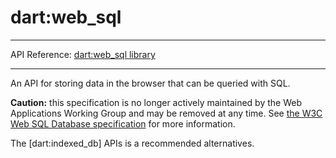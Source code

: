 # dart:web_sql

---

API Reference: [dart:web_sql library](https://api.dartlang.org/apidocs/channels/stable/dartdoc-viewer/dart-dom-web_sql) 

---

An API for storing data in the browser that can be queried with SQL.

**Caution:** this specification is no longer actively maintained by the Web
Applications Working Group and may be removed at any time.
See [the W3C Web SQL Database specification](http://www.w3.org/TR/webdatabase/)
for more information.

The [dart:indexed_db] APIs is a recommended alternatives.
